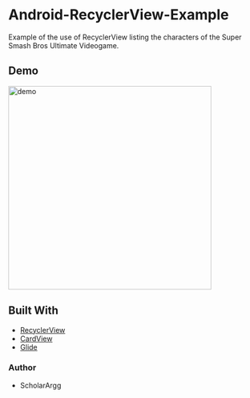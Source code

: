 # Android-RecyclerView-Example
Example of the use of RecyclerView listing the characters of the Super Smash Bros Ultimate Videogame.  
<!--This Example was created to support the article [RecyclerView en Android](https://developer.android.com/reference/android/support/v7/widget/RecyclerView). (Spanish)-->
## Demo 
<img width="405" alt="demo" src="https://user-images.githubusercontent.com/44846807/48163552-97db1a00-e2a5-11e8-8091-c9827650737d.png">

## Built With
* [RecyclerView](https://developer.android.com/reference/android/support/v7/widget/RecyclerView) 
* [CardView](https://developer.android.com/reference/android/support/v7/widget/CardView)
* [Glide](https://github.com/bumptech/glide)
<h3>Author</h3>
<ul>
  <li>ScholarArgg</li>
</ul>

